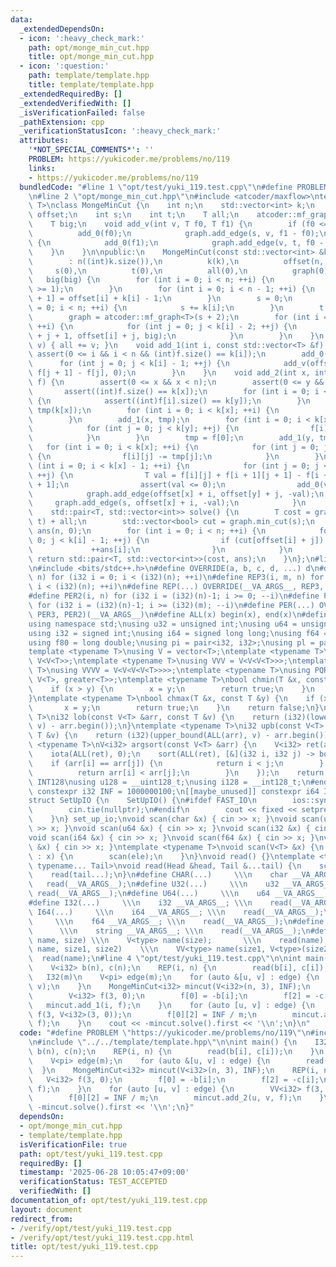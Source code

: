 ```yaml
---
data:
  _extendedDependsOn:
  - icon: ':heavy_check_mark:'
    path: opt/monge_min_cut.hpp
    title: opt/monge_min_cut.hpp
  - icon: ':question:'
    path: template/template.hpp
    title: template/template.hpp
  _extendedRequiredBy: []
  _extendedVerifiedWith: []
  _isVerificationFailed: false
  _pathExtension: cpp
  _verificationStatusIcon: ':heavy_check_mark:'
  attributes:
    '*NOT_SPECIAL_COMMENTS*': ''
    PROBLEM: https://yukicoder.me/problems/no/119
    links:
    - https://yukicoder.me/problems/no/119
  bundledCode: "#line 1 \"opt/test/yuki_119.test.cpp\"\n#define PROBLEM \"https://yukicoder.me/problems/no/119\"\
    \n#line 2 \"opt/monge_min_cut.hpp\"\n#include <atcoder/maxflow>\ntemplate <typename\
    \ T>\nclass MongeMinCut {\n    int n;\n    std::vector<int> k;\n    std::vector<int>\
    \ offset;\n    int s;\n    int t;\n    T all;\n    atcoder::mf_graph<T> graph;\n\
    \    T big;\n    void add_v(int v, T f0, T f1) {\n        if (f0 <= f1) {\n  \
    \          add_0(f0);\n            graph.add_edge(s, v, f1 - f0);\n        } else\
    \ {\n            add_0(f1);\n            graph.add_edge(v, t, f0 - f1);\n    \
    \    }\n    }\n\npublic:\n    MongeMinCut(const std::vector<int> &k, T big)\n\
    \        : n((int)k.size()),\n          k(k),\n          offset(n, 0),\n     \
    \     s(0),\n          t(0),\n          all(0),\n          graph(0),\n       \
    \   big(big) {\n        for (int i = 0; i < n; ++i) {\n            assert(k[i]\
    \ >= 1);\n        }\n        for (int i = 0; i < n - 1; ++i) {\n            offset[i\
    \ + 1] = offset[i] + k[i] - 1;\n        }\n        s = 0;\n        for (int i\
    \ = 0; i < n; ++i) {\n            s += k[i];\n        }\n        t = s + 1;\n\
    \        graph = atcoder::mf_graph<T>(s + 2);\n        for (int i = 0; i < n;\
    \ ++i) {\n            for (int j = 0; j < k[i] - 2; ++j) {\n                graph.add_edge(offset[i]\
    \ + j + 1, offset[i] + j, big);\n            }\n        }\n    }\n    void add_0(T\
    \ v) { all += v; }\n    void add_1(int i, const std::vector<T> &f) {\n       \
    \ assert(0 <= i && i < n && (int)f.size() == k[i]);\n        add_0(f[0]);\n  \
    \      for (int j = 0; j < k[i] - 1; ++j) {\n            add_v(offset[i] + j,\
    \ f[j + 1] - f[j], 0);\n        }\n    }\n    void add_2(int x, int y, std::vector<std::vector<T>>\
    \ f) {\n        assert(0 <= x && x < n);\n        assert(0 <= y && y < n);\n \
    \       assert((int)f.size() == k[x]);\n        for (int i = 0; i < k[x]; ++i)\
    \ {\n            assert((int)f[i].size() == k[y]);\n        }\n        std::vector<T>\
    \ tmp(k[x]);\n        for (int i = 0; i < k[x]; ++i) {\n            tmp[i] = f[i][0];\n\
    \        }\n        add_1(x, tmp);\n        for (int i = 0; i < k[x]; ++i) {\n\
    \            for (int j = 0; j < k[y]; ++j) {\n                f[i][j] -= tmp[i];\n\
    \            }\n        }\n        tmp = f[0];\n        add_1(y, tmp);\n     \
    \   for (int i = 0; i < k[x]; ++i) {\n            for (int j = 0; j < k[y]; ++j)\
    \ {\n                f[i][j] -= tmp[j];\n            }\n        }\n        for\
    \ (int i = 0; i < k[x] - 1; ++i) {\n            for (int j = 0; j < k[y] - 1;\
    \ ++j) {\n                T val = f[i][j] + f[i + 1][j + 1] - f[i + 1][j] - f[i][j\
    \ + 1];\n                assert(val <= 0);\n                add_0(val);\n    \
    \            graph.add_edge(offset[x] + i, offset[y] + j, -val);\n           \
    \     graph.add_edge(s, offset[x] + i, -val);\n            }\n        }\n    }\n\
    \    std::pair<T, std::vector<int>> solve() {\n        T cost = graph.flow(s,\
    \ t) + all;\n        std::vector<bool> cut = graph.min_cut(s);\n        std::vector<int>\
    \ ans(n, 0);\n        for (int i = 0; i < n; ++i) {\n            for (int j =\
    \ 0; j < k[i] - 1; ++j) {\n                if (cut[offset[i] + j]) {\n       \
    \             ++ans[i];\n                }\n            }\n        }\n       \
    \ return std::pair<T, std::vector<int>>(cost, ans);\n    }\n};\n#line 2 \"template/template.hpp\"\
    \n#include <bits/stdc++.h>\n#define OVERRIDE(a, b, c, d, ...) d\n#define REP2(i,\
    \ n) for (i32 i = 0; i < (i32)(n); ++i)\n#define REP3(i, m, n) for (i32 i = (i32)(m);\
    \ i < (i32)(n); ++i)\n#define REP(...) OVERRIDE(__VA_ARGS__, REP3, REP2)(__VA_ARGS__)\n\
    #define PER2(i, n) for (i32 i = (i32)(n)-1; i >= 0; --i)\n#define PER3(i, m, n)\
    \ for (i32 i = (i32)(n)-1; i >= (i32)(m); --i)\n#define PER(...) OVERRIDE(__VA_ARGS__,\
    \ PER3, PER2)(__VA_ARGS__)\n#define ALL(x) begin(x), end(x)\n#define LEN(x) (i32)(x.size())\n\
    using namespace std;\nusing u32 = unsigned int;\nusing u64 = unsigned long long;\n\
    using i32 = signed int;\nusing i64 = signed long long;\nusing f64 = double;\n\
    using f80 = long double;\nusing pi = pair<i32, i32>;\nusing pl = pair<i64, i64>;\n\
    template <typename T>\nusing V = vector<T>;\ntemplate <typename T>\nusing VV =\
    \ V<V<T>>;\ntemplate <typename T>\nusing VVV = V<V<V<T>>>;\ntemplate <typename\
    \ T>\nusing VVVV = V<V<V<V<T>>>>;\ntemplate <typename T>\nusing PQR = priority_queue<T,\
    \ V<T>, greater<T>>;\ntemplate <typename T>\nbool chmin(T &x, const T &y) {\n\
    \    if (x > y) {\n        x = y;\n        return true;\n    }\n    return false;\n\
    }\ntemplate <typename T>\nbool chmax(T &x, const T &y) {\n    if (x < y) {\n \
    \       x = y;\n        return true;\n    }\n    return false;\n}\ntemplate <typename\
    \ T>\ni32 lob(const V<T> &arr, const T &v) {\n    return (i32)(lower_bound(ALL(arr),\
    \ v) - arr.begin());\n}\ntemplate <typename T>\ni32 upb(const V<T> &arr, const\
    \ T &v) {\n    return (i32)(upper_bound(ALL(arr), v) - arr.begin());\n}\ntemplate\
    \ <typename T>\nV<i32> argsort(const V<T> &arr) {\n    V<i32> ret(arr.size());\n\
    \    iota(ALL(ret), 0);\n    sort(ALL(ret), [&](i32 i, i32 j) -> bool {\n    \
    \    if (arr[i] == arr[j]) {\n            return i < j;\n        } else {\n  \
    \          return arr[i] < arr[j];\n        }\n    });\n    return ret;\n}\n#ifdef\
    \ INT128\nusing u128 = __uint128_t;\nusing i128 = __int128_t;\n#endif\n[[maybe_unused]]\
    \ constexpr i32 INF = 1000000100;\n[[maybe_unused]] constexpr i64 INF64 = 3000000000000000100;\n\
    struct SetUpIO {\n    SetUpIO() {\n#ifdef FAST_IO\n        ios::sync_with_stdio(false);\n\
    \        cin.tie(nullptr);\n#endif\n        cout << fixed << setprecision(15);\n\
    \    }\n} set_up_io;\nvoid scan(char &x) { cin >> x; }\nvoid scan(u32 &x) { cin\
    \ >> x; }\nvoid scan(u64 &x) { cin >> x; }\nvoid scan(i32 &x) { cin >> x; }\n\
    void scan(i64 &x) { cin >> x; }\nvoid scan(f64 &x) { cin >> x; }\nvoid scan(string\
    \ &x) { cin >> x; }\ntemplate <typename T>\nvoid scan(V<T> &x) {\n    for (T &ele\
    \ : x) {\n        scan(ele);\n    }\n}\nvoid read() {}\ntemplate <typename Head,\
    \ typename... Tail>\nvoid read(Head &head, Tail &...tail) {\n    scan(head);\n\
    \    read(tail...);\n}\n#define CHAR(...)     \\\n    char __VA_ARGS__; \\\n \
    \   read(__VA_ARGS__);\n#define U32(...)     \\\n    u32 __VA_ARGS__; \\\n   \
    \ read(__VA_ARGS__);\n#define U64(...)     \\\n    u64 __VA_ARGS__; \\\n    read(__VA_ARGS__);\n\
    #define I32(...)     \\\n    i32 __VA_ARGS__; \\\n    read(__VA_ARGS__);\n#define\
    \ I64(...)     \\\n    i64 __VA_ARGS__; \\\n    read(__VA_ARGS__);\n#define F64(...)\
    \     \\\n    f64 __VA_ARGS__; \\\n    read(__VA_ARGS__);\n#define STR(...)  \
    \      \\\n    string __VA_ARGS__; \\\n    read(__VA_ARGS__);\n#define VEC(type,\
    \ name, size) \\\n    V<type> name(size);       \\\n    read(name);\n#define VVEC(type,\
    \ name, size1, size2)    \\\n    VV<type> name(size1, V<type>(size2)); \\\n  \
    \  read(name);\n#line 4 \"opt/test/yuki_119.test.cpp\"\n\nint main() {\n    I32(n);\n\
    \    V<i32> b(n), c(n);\n    REP(i, n) {\n        read(b[i], c[i]);\n    }\n \
    \   I32(m)\n    V<pi> edge(m);\n    for (auto &[u, v] : edge) {\n        read(u,\
    \ v);\n    }\n    MongeMinCut<i32> mincut(V<i32>(n, 3), INF);\n    REP(i, n) {\n\
    \        V<i32> f(3, 0);\n        f[0] = -b[i];\n        f[2] = -c[i];\n     \
    \   mincut.add_1(i, f);\n    }\n    for (auto [u, v] : edge) {\n        VV<i32>\
    \ f(3, V<i32>(3, 0));\n        f[0][2] = INF / m;\n        mincut.add_2(u, v,\
    \ f);\n    }\n    cout << -mincut.solve().first << '\\n';\n}\n"
  code: "#define PROBLEM \"https://yukicoder.me/problems/no/119\"\n#include \"../../opt/monge_min_cut.hpp\"\
    \n#include \"../../template/template.hpp\"\n\nint main() {\n    I32(n);\n    V<i32>\
    \ b(n), c(n);\n    REP(i, n) {\n        read(b[i], c[i]);\n    }\n    I32(m)\n\
    \    V<pi> edge(m);\n    for (auto &[u, v] : edge) {\n        read(u, v);\n  \
    \  }\n    MongeMinCut<i32> mincut(V<i32>(n, 3), INF);\n    REP(i, n) {\n     \
    \   V<i32> f(3, 0);\n        f[0] = -b[i];\n        f[2] = -c[i];\n        mincut.add_1(i,\
    \ f);\n    }\n    for (auto [u, v] : edge) {\n        VV<i32> f(3, V<i32>(3, 0));\n\
    \        f[0][2] = INF / m;\n        mincut.add_2(u, v, f);\n    }\n    cout <<\
    \ -mincut.solve().first << '\\n';\n}"
  dependsOn:
  - opt/monge_min_cut.hpp
  - template/template.hpp
  isVerificationFile: true
  path: opt/test/yuki_119.test.cpp
  requiredBy: []
  timestamp: '2025-06-28 10:05:47+09:00'
  verificationStatus: TEST_ACCEPTED
  verifiedWith: []
documentation_of: opt/test/yuki_119.test.cpp
layout: document
redirect_from:
- /verify/opt/test/yuki_119.test.cpp
- /verify/opt/test/yuki_119.test.cpp.html
title: opt/test/yuki_119.test.cpp
---
```

